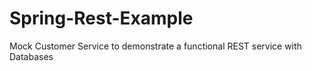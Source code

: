 # Spring-Rest-Example
Mock Customer Service to demonstrate a functional REST service with Databases
